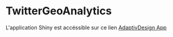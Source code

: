# TwitterGeoAnalytics

L'application Shiny est accéssible sur ce lien [AdaptivDesign App](https://armelsoubeiga.shinyapps.io/AdapticvDesign/
)
